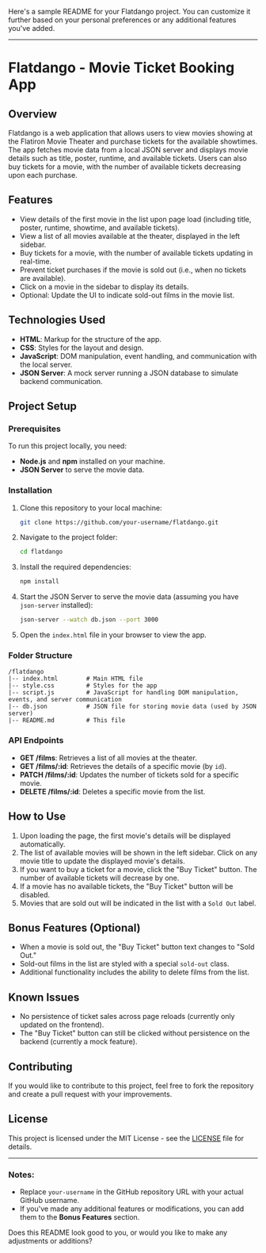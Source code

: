 Here's a sample README for your Flatdango project. You can customize it further based on your personal preferences or any additional features you've added.

---

# Flatdango - Movie Ticket Booking App

## Overview
Flatdango is a web application that allows users to view movies showing at the Flatiron Movie Theater and purchase tickets for the available showtimes. The app fetches movie data from a local JSON server and displays movie details such as title, poster, runtime, and available tickets. Users can also buy tickets for a movie, with the number of available tickets decreasing upon each purchase.

## Features
- View details of the first movie in the list upon page load (including title, poster, runtime, showtime, and available tickets).
- View a list of all movies available at the theater, displayed in the left sidebar.
- Buy tickets for a movie, with the number of available tickets updating in real-time.
- Prevent ticket purchases if the movie is sold out (i.e., when no tickets are available).
- Click on a movie in the sidebar to display its details.
- Optional: Update the UI to indicate sold-out films in the movie list.

## Technologies Used
- **HTML**: Markup for the structure of the app.
- **CSS**: Styles for the layout and design.
- **JavaScript**: DOM manipulation, event handling, and communication with the local server.
- **JSON Server**: A mock server running a JSON database to simulate backend communication.

## Project Setup

### Prerequisites
To run this project locally, you need:
- **Node.js** and **npm** installed on your machine.
- **JSON Server** to serve the movie data.

### Installation

1. Clone this repository to your local machine:
   ```bash
   git clone https://github.com/your-username/flatdango.git
   ```

2. Navigate to the project folder:
   ```bash
   cd flatdango
   ```

3. Install the required dependencies:
   ```bash
   npm install
   ```

4. Start the JSON Server to serve the movie data (assuming you have `json-server` installed):
   ```bash
   json-server --watch db.json --port 3000
   ```

5. Open the `index.html` file in your browser to view the app.

### Folder Structure
```
/flatdango
|-- index.html        # Main HTML file
|-- style.css         # Styles for the app
|-- script.js         # JavaScript for handling DOM manipulation, events, and server communication
|-- db.json           # JSON file for storing movie data (used by JSON server)
|-- README.md         # This file
```

### API Endpoints
- **GET /films**: Retrieves a list of all movies at the theater.
- **GET /films/:id**: Retrieves the details of a specific movie (by `id`).
- **PATCH /films/:id**: Updates the number of tickets sold for a specific movie.
- **DELETE /films/:id**: Deletes a specific movie from the list.

## How to Use
1. Upon loading the page, the first movie's details will be displayed automatically.
2. The list of available movies will be shown in the left sidebar. Click on any movie title to update the displayed movie's details.
3. If you want to buy a ticket for a movie, click the "Buy Ticket" button. The number of available tickets will decrease by one.
4. If a movie has no available tickets, the "Buy Ticket" button will be disabled.
5. Movies that are sold out will be indicated in the list with a `Sold Out` label.

## Bonus Features (Optional)
- When a movie is sold out, the "Buy Ticket" button text changes to "Sold Out."
- Sold-out films in the list are styled with a special `sold-out` class.
- Additional functionality includes the ability to delete films from the list.

## Known Issues
- No persistence of ticket sales across page reloads (currently only updated on the frontend).
- The "Buy Ticket" button can still be clicked without persistence on the backend (currently a mock feature).

## Contributing
If you would like to contribute to this project, feel free to fork the repository and create a pull request with your improvements.

## License
This project is licensed under the MIT License - see the [LICENSE](LICENSE) file for details.

---

### Notes:
- Replace `your-username` in the GitHub repository URL with your actual GitHub username.
- If you've made any additional features or modifications, you can add them to the **Bonus Features** section.

Does this README look good to you, or would you like to make any adjustments or additions?